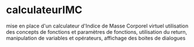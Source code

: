 ﻿# calculateurIMC
mise en place d'un calculateur d'Indice de Masse Corporel virtuel
utilisation des concepts de fonctions et paramètres de fonctions, utilisation du return, manipulation de variables et opérateurs, affichage des boites de dialogues
